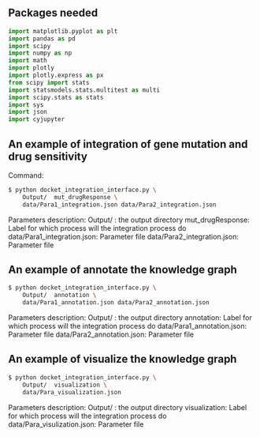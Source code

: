 ## Packages needed

```python
import matplotlib.pyplot as plt
import pandas as pd
import scipy
import numpy as np
import math
import plotly
import plotly.express as px
from scipy import stats 
import statsmodels.stats.multitest as multi
import scipy.stats as stats
import sys
import json
import cyjupyter
```


## An example of integration of gene mutation and drug sensitivity
Command:
```bash
$ python docket_integration_interface.py \
    Output/  mut_drugResponse \
    data/Para1_integration.json data/Para2_integration.json
```

Parameters description:
Output/ : the output directory
mut_drugResponse: Label for which process will the integration process do
data/Para1_integration.json: Parameter file
data/Para2_integration.json: Parameter file

## An example of annotate the knowledge graph
```bash
$ python docket_integration_interface.py \
    Output/  annotation \
    data/Para1_annotation.json data/Para2_annotation.json
```

Parameters description:
Output/ : the output directory
annotation: Label for which process will the integration process do
data/Para1_annotation.json: Parameter file 
data/Para2_annotation.json: Parameter file


## An example of visualize the knowledge graph
```bash
$ python docket_integration_interface.py \
    Output/  visualization \
    data/Para_visualization.json
```

Parameters description:
Output/ : the output directory
visualization: Label for which process will the integration process do
data/Para_visulization.json: Parameter file

